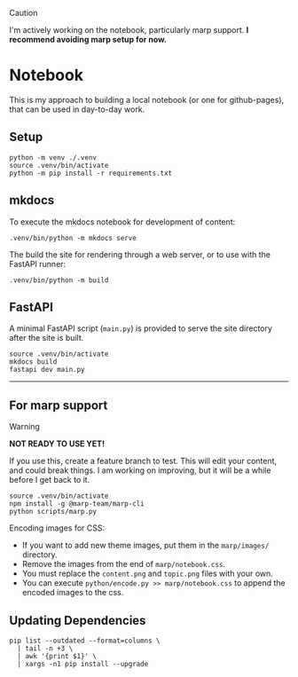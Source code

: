 > [!CAUTION]
> I'm actively working on the notebook, particularly marp support. 
> **I recommend avoiding marp setup for now.**

# Notebook

This is my approach to building a local notebook (or one for github-pages), that can be used in day-to-day work.

## Setup

```shell
python -m venv ./.venv
source .venv/bin/activate
python -m pip install -r requirements.txt
```

## mkdocs

To execute the mkdocs notebook for development of content:

```shell
.venv/bin/python -m mkdocs serve
```
The build the site for rendering through a web server, or to use with the FastAPI runner:

```shell
.venv/bin/python -m build
```

## FastAPI

A minimal FastAPI script (`main.py`) is provided to serve the site directory after the site is built.

```shell
source .venv/bin/activate
mkdocs build
fastapi dev main.py
```

---

## For marp support

> [!WARNING]
> **NOT READY TO USE YET!**

If you use this, create a feature branch to test.  This will edit your content, and could break things.  I am working on improving, but it will be a while before I get back to it.

```shell
source .venv/bin/activate
npm install -g @marp-team/marp-cli
python scripts/marp.py
```

Encoding images for CSS:

- If you want to add new theme images, put them in the `marp/images/` directory.
- Remove the images from the end of `marp/notebook.css`.
- You must replace the `content.png` and `topic.png` files with your own.
- You can execute `python/encode.py >> marp/notebook.css` to append the encoded images to the css.

## Updating Dependencies

```shell
pip list --outdated --format=columns \
  | tail -n +3 \
  | awk '{print $1}' \
  | xargs -n1 pip install --upgrade
```